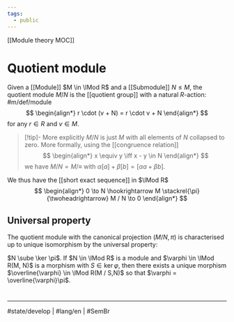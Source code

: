 ```yaml
---
tags:
  - public
---
```

[[Module theory MOC]]
# Quotient module

Given a [[Module]] $M \in \lMod R$ and a [[Submodule]] $N \leq M$, the quotient module $M / N$ is the [[quotient group]] with a natural $R$-action: #m/def/module
$$
\begin{align*}
r \cdot (v + N) = r \cdot v + N
\end{align*}
$$
for any $r \in R$ and $v \in M$.

> [!tip]- More explicitly
> $M / N$ is just $M$ with all elements of $N$ collapsed to zero.
> More formally, using the [[congruence relation]]
> $$
> \begin{align*}
> x \equiv y \iff x - y \in N
> \end{align*}
> $$
> we have $M / N = M / {\equiv}$ with $\alpha[a] + \beta [b] = [\alpha a + \beta b]$.

We thus have the [[short exact sequence]] in $\lMod R$
$$
\begin{align*}
0 \to N \hookrightarrow M \stackrel{\pi}{\twoheadrightarrow} M / N \to 0
\end{align*}
$$

## Universal property

The quotient module with the canonical projection $(M / N, \pi)$ is characterised up to unique isomorphism by the universal property:

$N \sube \ker \pi$.
If $N \in \lMod R$ is a module and $\varphi \in \lMod R(M, N)$ is a morphism with $S \in \ker \varphi$,
then there exists a unique morphism $\overline{\varphi} \in \lMod R(M / S,N)$ so that $\varphi = \overline{\varphi}\pi$.

#
---
#state/develop | #lang/en | #SemBr

